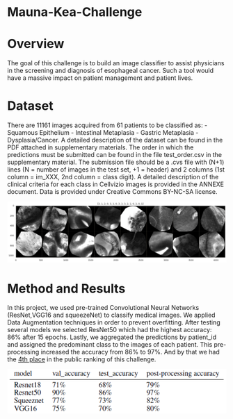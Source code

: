# Mauna-Kea-Challenge
# Overview
  The goal of this challenge is to build an image classifier to assist physicians in the screening and diagnosis of esophageal cancer. Such a tool would have a massive impact on patient management and patient lives.

# Dataset
  There are 11161 images acquired from 61 patients to be classified as: - Squamous Epithelium - Intestinal Metaplasia - Gastric Metaplasia - Dysplasia/Cancer. A detailed description of the dataset can be found in the PDF attached in supplementary materials. The order in which the predictions must be submitted can be found in the file test_order.csv in the supplementary material. The submission file should be a .cvs file with (N+1) lines (N = number of images in the test set, +1 = header) and 2 columns (1st column = im_XXX, 2nd column = class digit). A detailed description of the clinical criteria for each class in Cellvizio images is provided in the ANNEXE document. Data is provided under Creative Commons BY-NC-SA license.
 
<kbd><img src="example_images_MaunaKea.png" /></kbd>
 
# Method and Results
  In this project, we used pre-trained Convolutional Neural Networks (ResNet,VGG16 and squeezeNet) to classify medical images. We applied Data Augmentation techniques in order to prevent overfitting. After testing several models we selected ResNet50 which had the highest accuracy: 86% after 15 epochs. Lastly, we aggregated the predictions by patient_id and assigned the predominant class to the images of each patient. This pre-processing increased the accuracy from 86% to 97%. And by that we had the [4th place](https://challengedata.ens.fr/participants/challenges/11/ranking/public) in the public ranking of this challenge.

<kbd><img src="Images/Models_accuracies.PNG" /></kbd>
